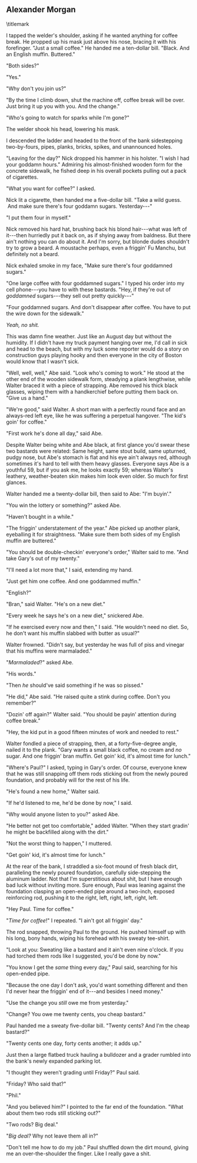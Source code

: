 ## Alexander Morgan
\titlemark

I tapped the welder's shoulder, asking if he wanted anything for coffee
break.
He propped up his mask just above his nose, bracing it with his
forefinger. "Just a small coffee." He handed me a ten-dollar bill.
"Black. And an English muffin. Buttered."

"Both sides?"

"Yes."

"Why don't you join us?"

"By the time I climb down, shut the machine off, coffee break will be
over. Just bring it up you with you. And the change."

"Who's going to watch for sparks while I'm gone?"

The welder shook his head, lowering his mask.  

I descended the ladder and headed to the front of the bank sidestepping
two-by-fours, pipes, planks, bricks, spikes, and unannounced holes.

"Leaving for the day?" Nick dropped his hammer in his holster. "I wish I
had your goddamn hours." Admiring his almost-finished wooden form for
the concrete sidewalk, he fished deep in his overall pockets pulling out
a pack of cigarettes.

"What you want for coffee?" I asked.  

Nick lit a cigarette, then handed me a five-dollar bill. "Take a wild
guess.  And make sure there's four goddamn sugars. Yesterday---"

"I put them four in myself."

Nick removed his hard hat, brushing back his blond hair---what was left
of it---then hurriedly put it back on, as if shying away from baldness.
But there ain't nothing you can do about it. And I'm sorry, but blonde
dudes shouldn't try to grow a beard. A moustache perhaps, even a
friggin' Fu Manchu, but definitely not a beard.  

Nick exhaled smoke in my face, "Make sure there's four goddamned
sugars."

"One large coffee with four goddamned sugars." I typed his order into my
cell phone---you have to with these bastards. "Hey, if they're out of
*goddamned* sugars---they sell out pretty quickly---"

"Four goddamned sugars. And don't disappear after coffee. You have to
put the wire down for the sidewalk."

*Yeah, no shit.*

This was damn fine weather. Just like an August day but without the
humidity. If I didn't have my truck payment hanging over me, I'd call in
sick and head to the beach, but with my luck some reporter would do a
story on construction guys playing hooky and then everyone in the city
of Boston would know that I wasn't sick.

"Well, well, well," Abe said. "Look who's coming to work." He stood at
the other end of the wooden sidewalk form, steadying a plank lengthwise,
while Walter braced it with a piece of strapping. Abe removed his thick
black glasses, wiping them with a handkerchief before putting them back
on. "Give us a hand."  

"We're good," said Walter. A short man with a perfectly round face and
an always-red left eye, like he was suffering a perpetual hangover. "The
kid's goin' for coffee."

"First work he's done all day," said Abe.

Despite Walter being white and Abe black, at first glance you'd swear
these two bastards were related: Same height, same stout build, same
upturned, pudgy nose, but Abe's stomach is flat and his eye ain't always
red, although sometimes it's hard to tell with them heavy glasses.
Everyone says Abe is a youthful 59, but if you ask me, he looks exactly
59; whereas Walter's leathery, weather-beaten skin makes him look even
older. So much for first glances.

Walter handed me a twenty-dollar bill, then said to Abe: "I'm buyin'."
  

"You win the lottery or something?" asked Abe.

"Haven't bought in a while."

"The friggin' understatement of the year." Abe picked up another plank,
eyeballing it for straightness. "Make sure them both sides of my English
muffin are buttered."

"You should be double-checkin' everyone's order," Walter said to me.
"And take Gary's out of my twenty."

"I'll need a lot more that," I said, extending my hand.

"Just get him one coffee. And one goddammed muffin."

"English?"

"Bran," said Walter. "He's on a new diet."

"Every week he says he's on a new diet," snickered Abe.    

"If he exercised every now and then," I said. "He wouldn't need no diet.
So, he don't want his muffin slabbed with butter as usual?"

Walter frowned. "Didn't say, but yesterday he was full of piss and
vinegar that his muffins were marmaladed."

"*Marmaladed*?" asked Abe.

"His words."

"Then *he* should've said something if he was so pissed."  

"He did," Abe said. "He raised quite a stink during coffee. Don't you
remember?"

"Dozin' off again?" Walter said. "You should be payin' attention during
coffee break."

"Hey, the kid put in a good fifteen minutes of work and needed to rest."
 

Walter fondled a piece of strapping, then, at a forty-five-degree angle,
nailed it to the plank. "Gary wants a small black coffee, no cream and
*no* sugar. And one friggin' bran muffin. Get goin' kid, it's almost
time for lunch."

"Where's Paul?" I asked, typing in Gary's order. Of course, everyone
knew that he was still snapping off them rods sticking out from the
newly poured foundation, and probably will for the rest of his life.

"He's found a new home," Walter said.

"If he'd listened to me, he'd be done by now," I said.  

"Why would anyone listen to you?" asked Abe.  

"He better not get too comfortable," added Walter. "When they start
gradin' he might be backfilled along with the dirt."

"Not the worst thing to happen," I muttered.

"Get goin' kid, it's almost time for lunch."

At the rear of the bank, I straddled a six-foot mound of fresh black
dirt, paralleling the newly poured foundation, carefully side-stepping
the aluminum ladder. Not that I'm superstitious about shit, but I have
enough bad luck without inviting more. Sure enough, Paul was leaning
against the foundation clasping an open-ended pipe around a two-inch,
exposed reinforcing rod, pushing it to the right, left, right, left,
right, left.     

"Hey Paul. Time for coffee."

"*Time for coffee*!" I repeated. "I ain't got all friggin' day."

The rod snapped, throwing Paul to the ground. He pushed himself up with
his long, bony hands, wiping his forehead with his sweaty tee-shirt.   

"Look at you: Sweating like a bastard and it ain't even nine o'clock. If
you had torched them rods like I suggested, you'd be done by now."

"You know I get the *same* thing every day," Paul said, searching for
his open-ended pipe.  

"Because the one day I don't ask, you'd want something different and
then I'd never hear the friggin' end of it---and besides I need money."

"Use the change you *still* owe me from yesterday."

"Change? You owe me twenty cents, you cheap bastard."

Paul handed me a sweaty five-dollar bill. "Twenty cents? And I'm the
cheap bastard?"

"Twenty cents one day, forty cents another; it adds up."

Just then a large flatbed truck hauling a bulldozer and a grader rumbled
into the bank's newly expanded parking lot.

"I thought they weren't grading until Friday?" Paul said.     

"Friday? Who said that?"

"Phil."

"And you believed him?" I pointed to the far end of the foundation.
"What about them two rods still sticking out?"

"Two rods? Big deal."

"*Big deal?* Why not leave them all in?"

"Don't tell me how to do my job." Paul shuffled down the dirt mound,
giving me an over-the-shoulder the finger. Like I really gave a shit.
